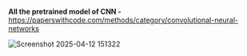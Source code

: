 **All the pretrained model of CNN -** https://paperswithcode.com/methods/category/convolutional-neural-networks

![Screenshot 2025-04-12 151322](https://github.com/user-attachments/assets/9b9a4d5c-9f8e-462c-81c4-3c374324f788)

